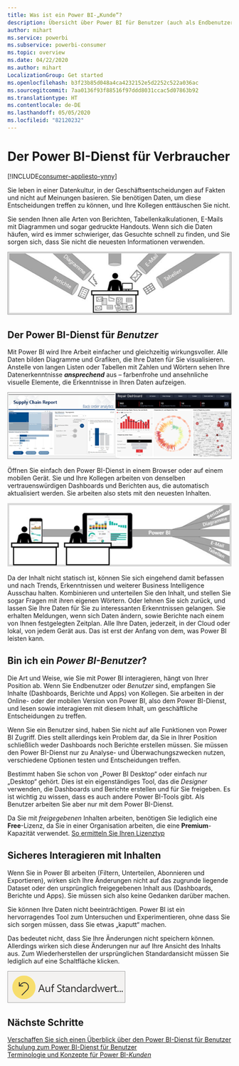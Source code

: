 ```yaml
---
title: Was ist ein Power BI-„Kunde“?
description: Übersicht über Power BI für Benutzer (auch als Endbenutzer oder Geschäftskunden bezeichnet).
author: mihart
ms.service: powerbi
ms.subservice: powerbi-consumer
ms.topic: overview
ms.date: 04/22/2020
ms.author: mihart
LocalizationGroup: Get started
ms.openlocfilehash: b3f23b85d048a4ca4232152e5d2252c522a036ac
ms.sourcegitcommit: 7aa0136f93f88516f97ddd8031ccac5d07863b92
ms.translationtype: HT
ms.contentlocale: de-DE
ms.lasthandoff: 05/05/2020
ms.locfileid: "82120232"
---
```

# <a name="the-power-bi-service-for-consumers"></a>Der Power BI-Dienst für Verbraucher

[!INCLUDE[consumer-appliesto-ynny](../includes/consumer-appliesto-ynny.md)]

Sie leben in einer Datenkultur, in der Geschäftsentscheidungen auf Fakten und nicht auf Meinungen basieren. Sie benötigen Daten, um diese Entscheidungen treffen zu können, und Ihre Kollegen enttäuschen Sie nicht.     
 
Sie senden Ihnen alle Arten von Berichten, Tabellenkalkulationen, E-Mails mit Diagrammen und sogar gedruckte Handouts. Wenn sich die Daten häufen, wird es immer schwieriger, das Gesuchte schnell zu finden, und Sie sorgen sich, dass Sie nicht die neuesten Informationen verwenden.  
 
![Power BI-Dashboard](media/end-user-consumer/power-bi-consumer-pipes.png)

## <a name="the-power-bi-service-for-consumers"></a>Der Power BI-Dienst für *Benutzer*

Mit Power BI wird Ihre Arbeit einfacher und gleichzeitig wirkungsvoller. Alle Daten bilden Diagramme und Grafiken, die Ihre Daten für Sie visualisieren. Anstelle von langen Listen oder Tabellen mit Zahlen und Wörtern sehen Ihre Datenerkenntnisse ***ansprechend*** aus – farbenfrohe und ansehnliche visuelle Elemente, die Erkenntnisse in Ihren Daten aufzeigen. 

![Power BI-Dashboard](media/end-user-consumer/power-bi-consumer-examples.png)
 
Öffnen Sie einfach den Power BI-Dienst in einem Browser oder auf einem mobilen Gerät. Sie und Ihre Kollegen arbeiten von denselben vertrauenswürdigen Dashboards und Berichten aus, die automatisch aktualisiert werden. Sie arbeiten also stets mit den neuesten Inhalten.   

![Power BI-Dashboard](media/end-user-consumer/power-bi-funnel.png)

Da der Inhalt nicht statisch ist, können Sie sich eingehend damit befassen und nach Trends, Erkenntnissen und weiterer Business Intelligence Ausschau halten. Kombinieren und unterteilen Sie den Inhalt, und stellen Sie sogar Fragen mit ihren eigenen Wörtern. Oder lehnen Sie sich zurück, und lassen Sie Ihre Daten für Sie zu interessanten Erkenntnissen gelangen. Sie erhalten Meldungen, wenn sich Daten ändern, sowie Berichte nach einem von Ihnen festgelegten Zeitplan. Alle Ihre Daten, jederzeit, in der Cloud oder lokal, von jedem Gerät aus. Das ist erst der Anfang von dem, was Power BI leisten kann. 

## <a name="am-i-a-power-bi-consumer"></a>Bin ich ein *Power BI-Benutzer*?

Die Art und Weise, wie Sie mit Power BI interagieren, hängt von Ihrer Position ab. Wenn Sie Endbenutzer oder *Benutzer* sind, empfangen Sie Inhalte (Dashboards, Berichte und Apps) von Kollegen. Sie arbeiten in der Online- oder der mobilen Version von Power BI, also dem Power BI-Dienst, und lesen sowie interagieren mit diesem Inhalt, um geschäftliche Entscheidungen zu treffen. 
   
Wenn Sie ein Benutzer sind, haben Sie nicht auf alle Funktionen von Power BI Zugriff. Dies stellt allerdings kein Problem dar, da Sie in Ihrer Position schließlich weder Dashboards noch Berichte erstellen müssen. Sie müssen den Power BI-Dienst nur zu Analyse- und Überwachungszwecken nutzen, verschiedene Optionen testen und Entscheidungen treffen. 

Bestimmt haben Sie schon von „Power BI Desktop“ oder einfach nur „Desktop“ gehört. Dies ist ein eigenständiges Tool, das die *Designer* verwenden, die Dashboards und Berichte erstellen und für Sie freigeben.  Es ist wichtig zu wissen, dass es auch andere Power BI-Tools gibt. Als Benutzer arbeiten Sie aber nur mit dem Power BI-Dienst. 

Da Sie mit *freigegebenen* Inhalten arbeiten, benötigen Sie lediglich eine **Free**-Lizenz, da Sie in einer Organisation arbeiten, die eine **Premium**-Kapazität verwendet. [So ermitteln Sie Ihren Lizenztyp](end-user-license.md)


## <a name="safely-interact-with-content"></a>Sicheres Interagieren mit Inhalten 
Wenn Sie in Power BI arbeiten (Filtern, Unterteilen, Abonnieren und Exportieren), wirken sich Ihre Änderungen nicht auf das zugrunde liegende Dataset oder den ursprünglich freigegebenen Inhalt aus (Dashboards, Berichte und Apps). Sie müssen sich also keine Gedanken darüber machen.  

Sie können Ihre Daten nicht beeinträchtigen.  Power BI ist ein hervorragendes Tool zum Untersuchen und Experimentieren, ohne dass Sie sich sorgen müssen, dass Sie etwas „kaputt“ machen.  
 
Das bedeutet nicht, dass Sie Ihre Änderungen nicht speichern können. Allerdings wirken sich diese Änderungen nur auf Ihre Ansicht des Inhalts aus. Zum Wiederherstellen der ursprünglichen Standardansicht müssen Sie lediglich auf eine Schaltfläche klicken.  

![Power BI-Dashboard](media/end-user-consumer/power-bi-reset.png)


## <a name="next-steps"></a>Nächste Schritte

[Verschaffen Sie sich einen Überblick über den Power BI-Dienst für Benutzer](end-user-reading-view.md)    
[Schulung zum Power BI-Dienst für Benutzer](https://docs.microsoft.com/learn/paths/consume-data-with-power-bi/)    
[Terminologie und Konzepte für Power BI-*Kunden*](end-user-basic-concepts.md)    

